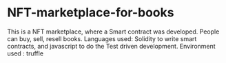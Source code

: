 # NFT-marketplace-for-books

This is a NFT marketplace, where a Smart contract was developed.
People can buy, sell, resell books.
Languages used: Solidity to write smart contracts, and javascript to do the Test driven development.
Environment used : truffle

